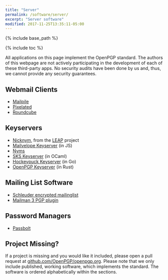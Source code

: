 ```yaml
---
title: "Server"
permalink: /software/server/
excerpt: "Server software"
modified: 2017-11-25T13:35:11-05:00
---
```


{% include base_path %}

{% include toc %}

All applications on this page implement the OpenPGP standard.
The authors of this webpage are not actively participating in the development of each of these third-party apps.
No security audits have been done by us and, thus, we cannot provide any security guarantees.

## Webmail Clients

* [Mailpile](https://mailpile.is)
* [Pixelated](https://pixelated-project.org)
* [Roundcube](https://roundcube.net/)

## Keyservers

* [Nicknym](https://leap.se/en/docs/design/nicknym), from
  the [LEAP](https://leap.se/) project
* [Mailvelope Keyserver](https://keys.mailvelope.com) (in JS)
* [Nyms](http://nyms.io)
* [SKS Keyserver](https://sks-keyservers.net) (in OCaml)
* [Hockeypuck Keyserver](https://hockeypuck.github.io/) (in Go)
* [OpenPGP Keyserver](https://keys.openpgp.org) (in Rust)

## Mailing List Software

* [Schleuder encrypted mailinglist](https://schleuder.org/)
* [Mailman 3 PGP plugin](https://pypi.python.org/pypi/mailman-pgp)

## Password Managers

* [Passbolt](https://www.passbolt.com/)

## Project Missing?

If a project is missing and you would like it included, please open a pull request at [github.com/OpenPGP/openpgp.org](https://github.com/OpenPGP/openpgp.org).
Please note that we only include published, working software, which implements the standard.
The software is ordered alphabetically within the sections.
